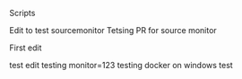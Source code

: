 Scripts

Edit to test sourcemonitor
Tetsing PR for source monitor

First edit

test edit
testing monitor=123
testing docker on windows
test
